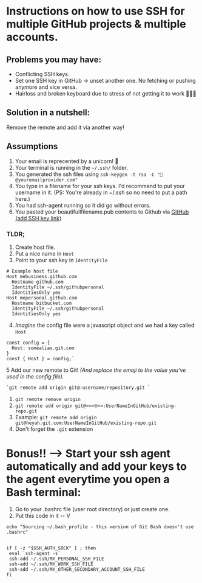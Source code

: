 # Instructions on how to use SSH for multiple GitHub projects & multiple accounts.

## Problems you may have:   
- Conflicting SSH keys.
- Set one SSH key in GitHub -> unset another one. No fetching or pushing anymore and vice versa.
- Hairloss and broken keyboard due to stress of not getting it to work 👨🏻‍🦲

## Solution in a nutshell:
Remove the remote and add it via another way!

## Assumptions
1. Your email is reprecented by a unicorn! 🦄
2. Your terminal is running in the `~/.ssh/` folder.
3. You generated the ssh files using `ssh-keygen -t rsa -C "🦄@youremailprovider.com"`
4. You type in a filename for your ssh keys. I'd recommend to put your username in it. (PS: You're already in ~/.ssh so no need to put a path here.)
5. You had ssh-agent running so it did go without errors.
6. You pasted your beautifullfilename.pub contents to Github via [GitHub (add SSH key link)](https://github.com/settings/ssh/new)

### TLDR;   
1. Create host file. 
2. Put a nice name in `Host`
3. Point to your ssh key in `IdentityFile`

```
# Example host file
Host mebusiness.github.com     
  Hostname github.com
  IdentityFile ~/.ssh/githubpersonal   
  IdentitiesOnly yes
Host mepersonal.github.com     
  Hostname bitbucket.com
  IdentityFile ~/.ssh/githubpersonal   
  IdentitiesOnly yes
```

4. _Imagine_ the config file were a javascript object and we had a key called `Host` 
```
const config = {
  Host: somealias.git.com
}
const { Host } = config;`
```

5 Add our new remote to Git! _(And replace the emoji to the value you've used in the config file)._

```
`git remote add origin git@:username/repository.git `
```


1. `git remote remove origin`
2. `git remote add origin git@<<<🤓>>:UserNameInGitHub/existing-repo.git`
3. Example:  `git remote add origin git@heyah.git.com:UserNameInGitHub/existing-repo.git`
4. Don't forget the `.git` extension

# Bonus!! --> Start your ssh agent automatically and add your keys to the agent everytime you open a Bash terminal:
1. Go to your .bashrc file (user root directory) or just create one.
2. Put this code in it -- V
```
echo "Sourcing ~/.bash_profile - this version of Git Bash doesn't use .bashrc"


if [ -z "$SSH_AUTH_SOCK" ] ; then
 eval `ssh-agent -s`
 ssh-add ~/.ssh/MY_PERSONAL_SSH_FILE
 ssh-add ~/.ssh/MY_WORK_SSH_FILE
 ssh-add ~/.ssh/MY_OTHER_SECONDARY_ACCOUNT_SSH_FILE
fi
```


